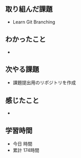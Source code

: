 ## 取り組んだ課題
- Learn Git Branching
## わかったこと
- 
## 次やる課題
- 課題提出用のリポジトリを作成
## 感じたこと
- 
## 学習時間
- 今日 時間
- 累計 174時間
